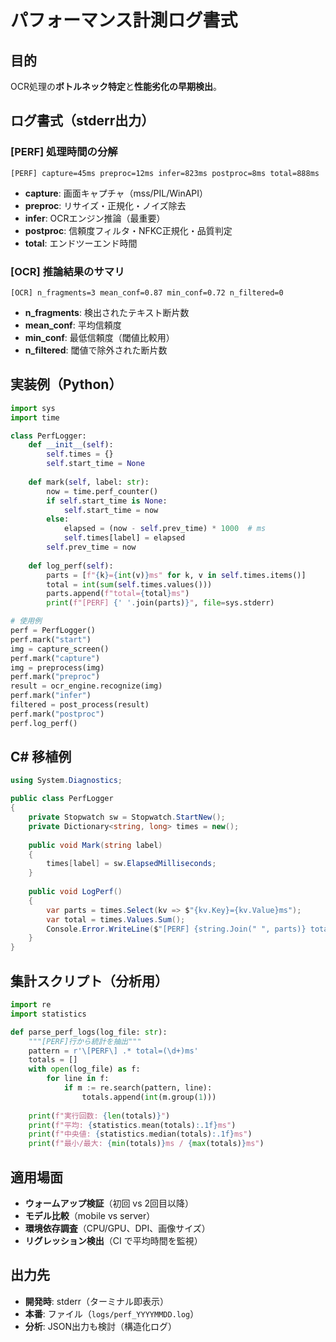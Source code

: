 # パフォーマンス計測ログ書式

## 目的
OCR処理の**ボトルネック特定**と**性能劣化の早期検出**。

## ログ書式（stderr出力）

### [PERF] 処理時間の分解
```
[PERF] capture=45ms preproc=12ms infer=823ms postproc=8ms total=888ms
```

- **capture**: 画面キャプチャ（mss/PIL/WinAPI）
- **preproc**: リサイズ・正規化・ノイズ除去
- **infer**: OCRエンジン推論（最重要）
- **postproc**: 信頼度フィルタ・NFKC正規化・品質判定
- **total**: エンドツーエンド時間

### [OCR] 推論結果のサマリ
```
[OCR] n_fragments=3 mean_conf=0.87 min_conf=0.72 n_filtered=0
```

- **n_fragments**: 検出されたテキスト断片数
- **mean_conf**: 平均信頼度
- **min_conf**: 最低信頼度（閾値比較用）
- **n_filtered**: 閾値で除外された断片数

## 実装例（Python）
```python
import sys
import time

class PerfLogger:
    def __init__(self):
        self.times = {}
        self.start_time = None
    
    def mark(self, label: str):
        now = time.perf_counter()
        if self.start_time is None:
            self.start_time = now
        else:
            elapsed = (now - self.prev_time) * 1000  # ms
            self.times[label] = elapsed
        self.prev_time = now
    
    def log_perf(self):
        parts = [f"{k}={int(v)}ms" for k, v in self.times.items()]
        total = int(sum(self.times.values()))
        parts.append(f"total={total}ms")
        print(f"[PERF] {' '.join(parts)}", file=sys.stderr)

# 使用例
perf = PerfLogger()
perf.mark("start")
img = capture_screen()
perf.mark("capture")
img = preprocess(img)
perf.mark("preproc")
result = ocr_engine.recognize(img)
perf.mark("infer")
filtered = post_process(result)
perf.mark("postproc")
perf.log_perf()
```

## C# 移植例
```csharp
using System.Diagnostics;

public class PerfLogger
{
    private Stopwatch sw = Stopwatch.StartNew();
    private Dictionary<string, long> times = new();
    
    public void Mark(string label)
    {
        times[label] = sw.ElapsedMilliseconds;
    }
    
    public void LogPerf()
    {
        var parts = times.Select(kv => $"{kv.Key}={kv.Value}ms");
        var total = times.Values.Sum();
        Console.Error.WriteLine($"[PERF] {string.Join(" ", parts)} total={total}ms");
    }
}
```

## 集計スクリプト（分析用）
```python
import re
import statistics

def parse_perf_logs(log_file: str):
    """[PERF]行から統計を抽出"""
    pattern = r'\[PERF\] .* total=(\d+)ms'
    totals = []
    with open(log_file) as f:
        for line in f:
            if m := re.search(pattern, line):
                totals.append(int(m.group(1)))
    
    print(f"実行回数: {len(totals)}")
    print(f"平均: {statistics.mean(totals):.1f}ms")
    print(f"中央値: {statistics.median(totals):.1f}ms")
    print(f"最小/最大: {min(totals)}ms / {max(totals)}ms")
```

## 適用場面
- **ウォームアップ検証**（初回 vs 2回目以降）
- **モデル比較**（mobile vs server）
- **環境依存調査**（CPU/GPU、DPI、画像サイズ）
- **リグレッション検出**（CI で平均時間を監視）

## 出力先
- **開発時**: stderr（ターミナル即表示）
- **本番**: ファイル（`logs/perf_YYYYMMDD.log`）
- **分析**: JSON出力も検討（構造化ログ）
